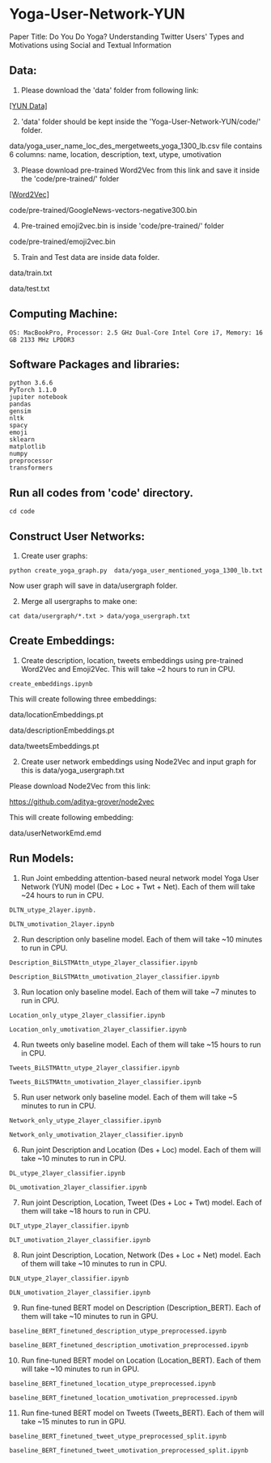 # Yoga-User-Network-YUN

Paper Title: Do You Do Yoga? Understanding Twitter Users' Types and Motivations using Social and Textual Information


## Data:

1. Please download the 'data' folder from following link:

[[YUN Data]](https://purdue0-my.sharepoint.com/:f:/g/personal/islam32_purdue_edu/EmMeLm92Vl9ApegKGhZ0eQkB0euQRjw0LlTwTdiDKROaow?e=RxAula)

2. 'data' folder should be kept inside the 'Yoga-User-Network-YUN/code/' folder. 

data/yoga_user_name_loc_des_mergetweets_yoga_1300_lb.csv file contains 6 columns: name, location, description, text, utype, umotivation

3. Please download pre-trained Word2Vec from this link and save it inside the  'code/pre-trained/' folder 

[[Word2Vec]](https://drive.google.com/file/d/0B7XkCwpI5KDYNlNUTTlSS21pQmM/edit)

code/pre-trained/GoogleNews-vectors-negative300.bin

4. Pre-trained emoji2vec.bin is inside 'code/pre-trained/' folder 

code/pre-trained/emoji2vec.bin

5. Train and Test data are inside data folder. 

data/train.txt

data/test.txt


## Computing Machine:

```
OS: MacBookPro, Processor: 2.5 GHz Dual-Core Intel Core i7, Memory: 16 GB 2133 MHz LPDDR3
```

## Software Packages and libraries:

```
python 3.6.6
PyTorch 1.1.0
jupiter notebook
pandas
gensim
nltk
spacy
emoji
sklearn
matplotlib
numpy
preprocessor
transformers

```
## Run all codes from 'code' directory.

```
cd code
```

## Construct User Networks:

1. Create user graphs:

```
python create_yoga_graph.py  data/yoga_user_mentioned_yoga_1300_lb.txt 

```

Now user graph will save in data/usergraph folder.


2. Merge all usergraphs to make one:

```
cat data/usergraph/*.txt > data/yoga_usergraph.txt

```

## Create Embeddings:

1) Create description, location, tweets embeddings using pre-trained Word2Vec and Emoji2Vec. This will take ~2 hours to run in CPU.

```
create_embeddings.ipynb

```

This will create following three embeddings:

data/locationEmbeddings.pt

data/descriptionEmbeddings.pt

data/tweetsEmbeddings.pt


2) Create user network embeddings using Node2Vec and input graph for this is data/yoga_usergraph.txt

Please download Node2Vec from this link:

https://github.com/aditya-grover/node2vec
 
This will create following embedding:

data/userNetworkEmd.emd


## Run Models:

1) Run Joint embedding attention-based neural network model Yoga User Network (YUN) model (Dec + Loc + Twt + Net). Each of them will take ~24 hours to run in CPU.

```
DLTN_utype_2layer.ipynb. 

DLTN_umotivation_2layer.ipynb
```

2) Run description only baseline model. Each of them will take ~10 minutes to run in CPU.

```
Description_BiLSTMAttn_utype_2layer_classifier.ipynb

Description_BiLSTMAttn_umotivation_2layer_classifier.ipynb

```

3) Run location only baseline model. Each of them will take ~7 minutes to run in CPU.

```
Location_only_utype_2layer_classifier.ipynb

Location_only_umotivation_2layer_classifier.ipynb

```

4) Run tweets only baseline model. Each of them will take ~15 hours to run in CPU.

```
Tweets_BiLSTMAttn_utype_2layer_classifier.ipynb

Tweets_BiLSTMAttn_umotivation_2layer_classifier.ipynb

```

5) Run user network only baseline model. Each of them will take ~5 minutes to run in CPU.

```
Network_only_utype_2layer_classifier.ipynb

Network_only_umotivation_2layer_classifier.ipynb

```

6) Run joint Description and Location (Des + Loc) model. Each of them will take ~10 minutes to run in CPU.

```
DL_utype_2layer_classifier.ipynb

DL_umotivation_2layer_classifier.ipynb

```

7) Run joint Description, Location, Tweet (Des + Loc + Twt) model. Each of them will take ~18 hours to run in CPU.

```
DLT_utype_2layer_classifier.ipynb

DLT_umotivation_2layer_classifier.ipynb

```

8) Run joint Description, Location, Network (Des + Loc + Net) model. Each of them will take ~10 minutes to run in CPU.

```
DLN_utype_2layer_classifier.ipynb

DLN_umotivation_2layer_classifier.ipynb

```

9) Run fine-tuned BERT model on Description (Description_BERT).  Each of them will take ~10 minutes to run in GPU.

```
baseline_BERT_finetuned_description_utype_preprocessed.ipynb

baseline_BERT_finetuned_description_umotivation_preprocessed.ipynb

```

10) Run fine-tuned BERT model on Location (Location_BERT). Each of them will take ~10 minutes to run in GPU.

```
baseline_BERT_finetuned_location_utype_preprocessed.ipynb

baseline_BERT_finetuned_location_umotivation_preprocessed.ipynb

```

11) Run fine-tuned BERT model on Tweets (Tweets_BERT). Each of them will take ~15 minutes to run in GPU.

```
baseline_BERT_finetuned_tweet_utype_preprocessed_split.ipynb

baseline_BERT_finetuned_tweet_umotivation_preprocessed_split.ipynb

```
